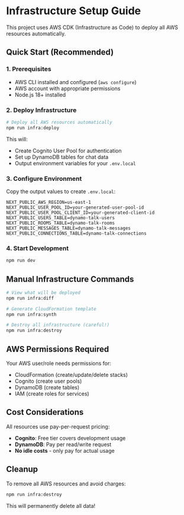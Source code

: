 # Infrastructure Setup Guide

This project uses AWS CDK (Infrastructure as Code) to deploy all AWS resources automatically.

## Quick Start (Recommended)

### 1. Prerequisites

- AWS CLI installed and configured (`aws configure`)
- AWS account with appropriate permissions
- Node.js 18+ installed

### 2. Deploy Infrastructure

```bash
# Deploy all AWS resources automatically
npm run infra:deploy
```

This will:

- Create Cognito User Pool for authentication
- Set up DynamoDB tables for chat data
- Output environment variables for your `.env.local`

### 3. Configure Environment

Copy the output values to create `.env.local`:

```env
NEXT_PUBLIC_AWS_REGION=us-east-1
NEXT_PUBLIC_USER_POOL_ID=your-generated-user-pool-id
NEXT_PUBLIC_USER_POOL_CLIENT_ID=your-generated-client-id
NEXT_PUBLIC_USERS_TABLE=dynamo-talk-users
NEXT_PUBLIC_ROOMS_TABLE=dynamo-talk-rooms
NEXT_PUBLIC_MESSAGES_TABLE=dynamo-talk-messages
NEXT_PUBLIC_CONNECTIONS_TABLE=dynamo-talk-connections
```

### 4. Start Development

```bash
npm run dev
```

## Manual Infrastructure Commands

```bash
# View what will be deployed
npm run infra:diff

# Generate CloudFormation template
npm run infra:synth

# Destroy all infrastructure (careful!)
npm run infra:destroy
```

## AWS Permissions Required

Your AWS user/role needs permissions for:

- CloudFormation (create/update/delete stacks)
- Cognito (create user pools)
- DynamoDB (create tables)
- IAM (create roles for services)

## Cost Considerations

All resources use pay-per-request pricing:

- **Cognito**: Free tier covers development usage
- **DynamoDB**: Pay per read/write request
- **No idle costs** - only pay for actual usage

## Cleanup

To remove all AWS resources and avoid charges:

```bash
npm run infra:destroy
```

This will permanently delete all data!
